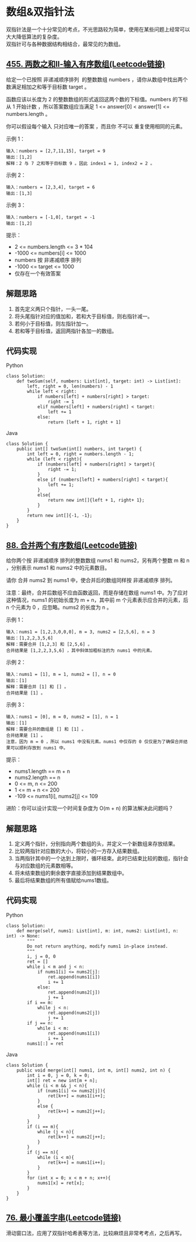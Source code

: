 # 数组&双指针法
双指针法是一个十分常见的考点，不光思路较为简单，使用在某些问题上经常可以大大降低算法的复杂度。  
双指针可与各种数据结构相结合，最常见的为数组。

## [455. 两数之和Ⅱ-输入有序数组(Leetcode链接)](https://leetcode-cn.com/problems/two-sum-ii-input-array-is-sorted/)  
给定一个已按照 非递减顺序排列  的整数数组 numbers ，请你从数组中找出两个数满足相加之和等于目标数 target 。  

函数应该以长度为 2 的整数数组的形式返回这两个数的下标值。numbers 的下标 从 1 开始计数 ，所以答案数组应当满足 1 <= answer[0] < answer[1] <= numbers.length 。  

你可以假设每个输入 只对应唯一的答案 ，而且你 不可以 重复使用相同的元素。  

示例 1：
```
输入：numbers = [2,7,11,15], target = 9  
输出：[1,2]  
解释：2 与 7 之和等于目标数 9 。因此 index1 = 1, index2 = 2 。  
```
示例 2：
```
输入：numbers = [2,3,4], target = 6  
输出：[1,3]  
```
示例 3：
```
输入：numbers = [-1,0], target = -1  
输出：[1,2]  
```
提示：

* 2 <= numbers.length <= 3 * 104
* -1000 <= numbers[i] <= 1000
* numbers 按 非递减顺序 排列
* -1000 <= target <= 1000
* 仅存在一个有效答案

## 解题思路
1. 首先定义两只个指针，一头一尾。
2. 将头尾指针对应的值加和，若和大于目标值，则右指针减一。
3. 若何小于目标值，则左指针加一。
4. 若和等于目标值，返回两指针各加一的数组。

## 代码实现
Python
```
class Solution:
    def twoSum(self, numbers: List[int], target: int) -> List[int]:
        left, right = 0, len(numbers) - 1
        while left < right:
            if numbers[left] + numbers[right] > target:
                right -= 1
            elif numbers[left] + numbers[right] < target:
                left += 1
            else:
                return [left + 1, right + 1]
```
Java
```
class Solution {
    public int[] twoSum(int[] numbers, int target) {
        int left = 0, right = numbers.length - 1;
        while (left < right){
            if (numbers[left] + numbers[right] > target){
                right -= 1;
            }
            else if (numbers[left] + numbers[right] < target){
                left += 1;
            }
            else{
                return new int[]{left + 1, right+ 1};
            }
        }
        return new int[]{-1, -1};
    }
}
```

## [88. 合并两个有序数组(Leetcode链接)](https://leetcode-cn.com/problems/merge-sorted-array/)
给你两个按 非递减顺序 排列的整数数组 nums1 和 nums2，另有两个整数 m 和 n ，分别表示 nums1 和 nums2 中的元素数目。  

请你 合并 nums2 到 nums1 中，使合并后的数组同样按 非递减顺序 排列。  

注意：最终，合并后数组不应由函数返回，而是存储在数组 nums1 中。为了应对这种情况，nums1 的初始长度为 m + n，其中前 m 个元素表示应合并的元素，后 n 个元素为 0 ，应忽略。nums2 的长度为 n 。  

示例 1：
```
输入：nums1 = [1,2,3,0,0,0], m = 3, nums2 = [2,5,6], n = 3  
输出：[1,2,2,3,5,6]  
解释：需要合并 [1,2,3] 和 [2,5,6] 。  
合并结果是 [1,2,2,3,5,6] ，其中斜体加粗标注的为 nums1 中的元素。  
```
示例 2：
```
输入：nums1 = [1], m = 1, nums2 = [], n = 0  
输出：[1]  
解释：需要合并 [1] 和 [] 。  
合并结果是 [1] 。  
```
示例 3：
```
输入：nums1 = [0], m = 0, nums2 = [1], n = 1  
输出：[1]  
解释：需要合并的数组是 [] 和 [1] 。  
合并结果是 [1] 。  
注意，因为 m = 0 ，所以 nums1 中没有元素。nums1 中仅存的 0 仅仅是为了确保合并结果可以顺利存放到 nums1 中。  
```
提示：

* nums1.length == m + n
* nums2.length == n
* 0 <= m, n <= 200
* 1 <= m + n <= 200
* -109 <= nums1[i], nums2[j] <= 109

进阶：你可以设计实现一个时间复杂度为 O(m + n) 的算法解决此问题吗？

## 解题思路
1. 定义两个指针，分别指向两个数组的头，并定义一个新数组来存放结果。
2. 比较两指针对应数的大小，将较小的一方存入结果数组。
3. 当两指针其中的一个达到上限时，循环结束。此时已结束比较的数组，指针会与对应数组的元素数相等。
4. 将未结束数组的剩余数字直接添加到结果数组中。
5. 最后将结果数组的所有值赋给nums1数组。

## 代码实现
Python
```
class Solution:
    def merge(self, nums1: List[int], m: int, nums2: List[int], n: int) -> None:
        """
        Do not return anything, modify nums1 in-place instead.
        """
        i, j = 0, 0 
        ret = []
        while i < m and j < n:
            if nums1[i] <= nums2[j]:
                ret.append(nums1[i])
                i += 1
            else:
                ret.append(nums2[j])
                j += 1
        if i == m:
            while j < n:
                ret.append(nums2[j])
                j += 1
        if j == n:
            while i < m:
                ret.append(nums1[i])
                i += 1
        nums1[:] = ret
```
Java
```
class Solution {
    public void merge(int[] nums1, int m, int[] nums2, int n) {
        int i = 0, j = 0, k = 0;
        int[] ret = new int[m + n];
        while (i < m && j < n){
            if (nums1[i] <= nums2[j]){
                ret[k++] = nums1[i++];
            }
            else {
                ret[k++] = nums2[j++];
            }
        }
        if (i == m){
            while (j < n){
                ret[k++] = nums2[j++];
            }
        }
        if (j == n){
            while (i < m){
                ret[k++] = nums1[i++];
            }
        }
        for (int x = 0; x < m + n; x++){
            nums1[x] = ret[x];
        }
    }
}
```

## [76. 最小覆盖字串(Leetcode链接)](https://leetcode-cn.com/problems/minimum-window-substring/)
滑动窗口法，应用了双指针哈希表等方法，比较麻烦且非常考考点，之后再写。
